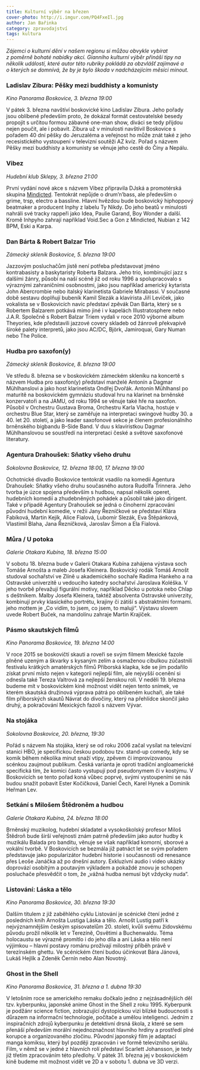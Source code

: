 ```yaml
---
title: Kulturní výběr na březen
cover-photo: http://i.imgur.com/PQ4FxeIl.jpg
author: Jan Bařinka
category: zpravodajství
tags: kultura
---
```


*Zájemci o kulturní dění v našem regionu si můžou obvykle vybírat z poměrně bohaté nabídky akcí. Gianniho kulturní výběr přináší tipy na několik událostí, které autor této rubriky pokládá za obzvlášť zajímavé a o kterých se domnívá, že by je bylo škoda v nadcházejícím měsíci minout.*

### Ladislav Zibura: Pěšky mezi buddhisty a komunisty

*Kino Panorama Boskovice, 3. března 19:00*

V pátek 3. března navštíví boskovické kino Ladislav Zibura. Jeho pořady jsou oblíbené především proto, že dokázal formát cestovatelské besedy propojit s určitou formou zábavné one-man show, diváci se tedy přijdou nejen poučit, ale i pobavit. Zibura už v minulosti navštívil Boskovice s pořadem 40 dní pěšky do Jeruzaléma a veřejnost ho může znát také z jeho recesistického vystoupení v televizní soutěži AZ kvíz. Pořad s názvem Pěšky mezi buddhisty a komunisty se věnuje jeho cestě do Číny a Nepálu.

### Vibez

*Hudební klub Sklepy, 3. března 21:00*

První vydání nové akce s názvem Vibez připravila DJská a promotérská skupina [Mindicted](http://www.ohlasy.info/clanky/2017/01/rozhovor-mindicted.html). Tentokrát nepůjde o drum’n’bass, ale především o grime, trsp, electro a bassline. Hlavní hvězdou bude boskovický hiphoppový beatmaker a producent Inphy z labelu Ty Nikdy. Do jeho beatů v minulosti nahráli své tracky rappeři jako Idea, Paulie Garand, Boy Wonder a další. Kromě Inhpyho zahrají například Void.Sec a Gon z Mindicted, Nubian z 142 BPM, Eski a Karpa.

### Dan Bárta & Robert Balzar Trio

*Zámecký skleník Boskovice, 5. března 19:00*

Jazzovým posluchačům jistě není potřeba představovat jméno kontrabasisty a baskytaristy Roberta Balzara. Jeho trio, kombinující jazz s dalšími žánry, působí na naší scéně již od roku 1996 a spolupracovalo s výraznými zahraničními osobnostmi, jako jsou například americký kytarista John Abercrombie nebo italský klarinetista Gabriele Mirabassi. V současné době sestavu doplňují bubeník Kamil Slezák a klavírista Jiří Levíček, jako vokalista se v Boskovicích navíc představí zpěvák Dan Bárta, který se s Robertem Balzarem potkává mimo jiné i v kapelách Illustratosphere nebo J.A.R. Společně s Robert Balzar Triem vydali v roce 2010 výborné album Theyories, kde představili jazzové covery skladeb od žánrově překvapivě široké palety interpretů, jako jsou AC/DC, Björk, Jamiroquai, Gary Numan nebo The Police.

### Hudba pro saxofon(y)

*Zámecký skleník Boskovice, 8. března 19:00*

Ve středu 8. března se v boskovickém zámeckém skleníku na koncertě s názvem Hudba pro saxofon(y) představí manželé Antonín a Dagmar Mühlhanslovi a jako host klarinetista Ondřej Dvořák. Antonín Mühlhansl po maturitě na boskovickém gymnáziu studoval hru na klarinet na brněnské konzervatoři a na JAMU, od roku 1994 se věnuje také hře na saxofon. Působil v Orchestru Gustava Broma, Orchestru Karla Vlacha, hostuje v orchestru Blue Star, který se zaměřuje na interpretaci swingové hudby 30. a 40. let 20. století, a jako leader saxofonové sekce je členem profesionálního brněnského bigbandu B–Side Band. V duu s klavíristkou Dagmar Mühlhanslovou se soustředí na interpretaci české a světové saxofonové literatury.

### Agentura Drahoušek: Sňatky všeho druhu

*Sokolovna Boskovice, 12. března 18:00, 17. března 19:00*

Ochotnické divadlo Boskovice tentokrát vsadilo na komedii Agentura Drahoušek: Sňatky všeho druhu současného autora Rudolfa Trinnera. Jeho tvorba je úzce spojena především s hudbou, napsal několik operet, hudebních komedií a zhudebněných pohádek a působil také jako dirigent. Také v případě Agentury Drahoušek se jedná o činoherní zpracování původní hudební komedie, v režii Jany Řezníčkové se představí Klára Fabíková, Martin Kejík, Alice Fialová, Lubomír Slezák, Eva Štěpánková, Vlastimil Blaha, Jana Řezníčková, Jaroslav Šimon a Ela Fialová.

### Můra / U potoka

*Galerie Otakara Kubína, 18. března 15:00*

V sobotu 18. března bude v Galerii Otakara Kubína zahájena výstava soch Tomáše Arnošta a maleb Josefa Kleinera. Boskovický rodák Tomáš Arnošt studoval sochařství ve Zlíně u akademického sochaře Radima Hankeho a na Ostravské univerzitě u vedoucího katedry sochařství Jaroslava Koléška. V jeho tvorbě převažují figurální motivy, například Děcko u potoka nebo Chlap s deštníkem. Malby Josefa Kleinera, taktéž absolventa Ostravské univerzity, kombinují prvky klasického portrétu, krajiny či zátiší s abstraktními formami. jeho mottem je „Co vidím, to jsem, co jsem, to maluji“. Výstavu slovem uvede Robert Buček, na mandolínu zahraje Martin Krajíček.

### Pásmo skautských filmů

*Kino Panorama Boskovice, 19. března 14:00*

V roce 2015 se boskovičtí skauti a roveři se svým filmem Mexické fazole plněné uzeným a škvarky s kysaným zelím a osmaženou cibulkou zúčastnili festivalu krátkých amatérských filmů Příborská klapka, kde se jim podařilo získat první místo nejen v kategorii nejlepší film, ale nejvyšší ocenění si odnesla také Tereza Valtrová za nejlepší ženskou roli. V neděli 19. března budeme mít v boskovickém kině možnost vidět nejen tento snímek, ve kterém skautská družinová výprava pátrá po oblíbeném kuchaři, ale také film příborských skautů Návrat do divočiny, který na přehlídce skončil jako druhý, a pokračování Mexických fazolí s názvem Vývar.

### Na stojáka

*Sokolovna Boskovice, 20. března, 19:30*

Pořád s názvem Na stojáka, který se od roku 2006 začal vysílat na televizní stanici HBO, je specifickou českou podobou tzv. stand-up comedy, kdy se komik během několika minut snaží vtipy, zpěvem či improvizovanou scénkou zaujmout publikum. Česká varianta je oproti tradiční angloamerické specifická tím, že komici často vystupují pod pseudonymem či v kostýmu. V Boskovicích se tento pořad koná vůbec poprvé, svými vystoupeními se nás budou snažit pobavit Ester Kočičková, Daniel Čech, Karel Hynek a Dominik Heřman Lev.

### Setkání s Milošem Štědroněm a hudbou

*Galerie Otakara Kubína, 24. března 18:00*

Brněnský muzikolog, hudební skladatel a vysokoškolský profesor Miloš Štědroň bude širší veřejnosti znám patrně především jako autor hudby k muzikálu Balada pro banditu, věnuje se však například komorní, sborové a vokální tvorbě. V Boskovicích se bezmála již patnáct let se svým pořadem představuje jako popularizátor hudební historie i současnosti od renesance přes Leoše Janáčka až po dnešní autory. Exkluzívní audio i video ukázky doprovází osobitým a poutavým výkladem a pokaždé znovu je schopen posluchače přesvědčit o tom, že „vážná hudba nemusí být vždycky nuda“.

### Listování: Láska a tělo

*Kino Panorama Boskovice, 30. března 19:30*

Dalším titulem z již zaběhlého cyklu Listování je scénické čtení jedné z posledních knih Arnošta Lustiga Láska a tělo. Arnošt Lustig patří k nejvýznamnějším českým spisovatelům 20. století, kvůli svému židovskému původu prožil několik let v Terezíně, Osvětimi a Buchenwaldu. Téma holocaustu se výrazně promítlo i do jeho díla a ani Láska a tělo není výjimkou – hlavní postavy románu prožívají milostný příběh právě v terezínském ghettu. Ve scénickém čtení budou účinkovat Bára Jánová, Lukáš Hejlík a Zdeněk Černín nebo Alan Novotný.

### Ghost in the Shell

*Kino Panorama Boskovice, 31. března a 1. dubna 19:30*

V letošním roce se amerického remaku dočkalo jedno z nejzásadnějších děl tzv. kyberpunku, japonské anime Ghost in the Shell z roku 1995. Kyberpunk je podžánr science fiction, zobrazující dystopickou vizi blízké budoucnosti s důrazem na informační technologie, počítače a umělou inteligenci. Jedním z inspiračních zdrojů kyberpunku je detektivní drsná škola, z které se sem přenáší především morální nejednoznačnost hlavního hrdiny a prostředí plné korupce a organizovaného zločinu. Původní japonský film je adaptací manga komiksu, který byl později zpracován i ve formě televizního seriálu. Film, v němž se v jedné z hlavních rolí představí Scarlett Johansson, je tedy již třetím zpracováním této předlohy. V pátek 31. března jej v boskovickém kině budeme mít možnost vidět ve 2D a v sobotu 1. dubna ve 3D verzi.
